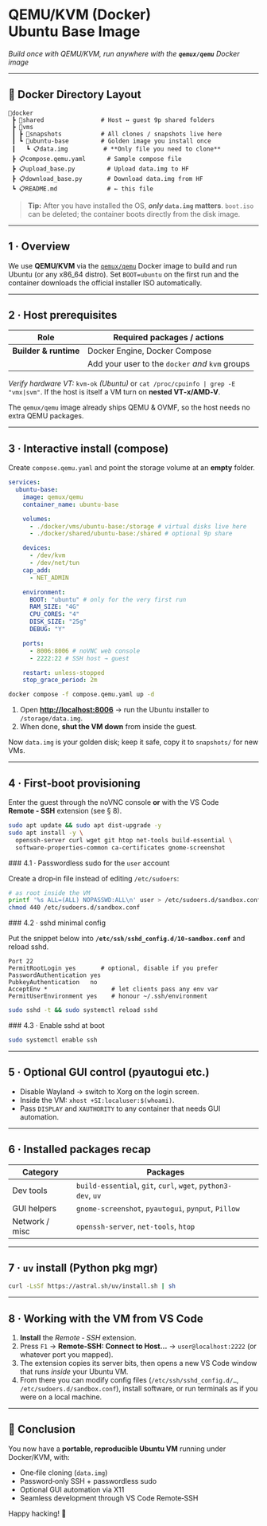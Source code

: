 # QEMU/KVM (Docker) Ubuntu Base Image

_Build once with QEMU/KVM, run anywhere with the **`qemux/qemu`** Docker image_

---

## 📂 Docker Directory Layout

```text
📆docker
 ┣ 📆shared                # Host ↔ guest 9p shared folders
 ┣ 📆vms
 ┃ ┣ 📆snapshots           # All clones / snapshots live here
 ┃ ┗ 📆ubuntu-base         # Golden image you install once
 ┃   ┗ 📋data.img          # **Only file you need to clone**
 ┣ 📋compose.qemu.yaml      # Sample compose file
 ┣ 📋upload_base.py         # Upload data.img to HF
 ┣ 📋download_base.py       # Download data.img from HF
 ┗ 📋README.md              # ← this file
```

> **Tip:** After you have installed the OS, **_only_ `data.img` matters**.
> `boot.iso` can be deleted; the container boots directly from the disk image.

---

## 1 · Overview

We use **QEMU/KVM** via the [`qemux/qemu`](https://github.com/qemus/qemu) Docker image to build and run Ubuntu (or any x86_64 distro).
Set `BOOT=ubuntu` on the first run and the container downloads the official installer ISO automatically.

---

## 2 · Host prerequisites

| Role                  | Required packages / actions                      |
| --------------------- | ------------------------------------------------ |
| **Builder & runtime** | Docker Engine, Docker Compose                    |
|                       | Add your user to the `docker` _and_ `kvm` groups |

_Verify hardware VT:_ `kvm-ok` _(Ubuntu)_ or `cat /proc/cpuinfo | grep -E "vmx|svm"`. If the host is itself a VM turn on **nested VT‑x/AMD‑V**.

The `qemux/qemu` image already ships QEMU & OVMF, so the host needs no extra QEMU packages.

---

## 3 · Interactive install (compose)

Create `compose.qemu.yaml` and point the storage volume at an **empty** folder.

```yaml
services:
  ubuntu-base:
    image: qemux/qemu
    container_name: ubuntu-base

    volumes:
      - ./docker/vms/ubuntu-base:/storage # virtual disks live here
      - ./docker/shared/ubuntu-base:/shared # optional 9p share

    devices:
      - /dev/kvm
      - /dev/net/tun
    cap_add:
      - NET_ADMIN

    environment:
      BOOT: "ubuntu" # only for the very first run
      RAM_SIZE: "4G"
      CPU_CORES: "4"
      DISK_SIZE: "25g"
      DEBUG: "Y"

    ports:
      - 8006:8006 # noVNC web console
      - 2222:22 # SSH host → guest

    restart: unless-stopped
    stop_grace_period: 2m
```

```bash
docker compose -f compose.qemu.yaml up -d
```

1. Open **[http://localhost:8006](http://localhost:8006)** → run the Ubuntu installer to `/storage/data.img`.
2. When done, **shut the VM down** from inside the guest.

Now `data.img` is your golden disk; keep it safe, copy it to `snapshots/` for new VMs.

---

## 4 · First‑boot provisioning

Enter the guest through the noVNC console **or** with the VS Code **Remote ‑ SSH** extension (see § 8).

```bash
sudo apt update && sudo apt dist-upgrade -y
sudo apt install -y \
  openssh-server curl wget git htop net-tools build-essential \
  software-properties-common ca-certificates gnome-screenshot
```

\### 4.1 · Passwordless sudo for the `user` account

Create a drop‑in file instead of editing `/etc/sudoers`:

```bash
# as root inside the VM
printf '%s ALL=(ALL) NOPASSWD:ALL\n' user > /etc/sudoers.d/sandbox.conf
chmod 440 /etc/sudoers.d/sandbox.conf
```

\### 4.2 · sshd minimal config

Put the snippet below into **`/etc/ssh/sshd_config.d/10-sandbox.conf`** and reload sshd.

```ssh
Port 22
PermitRootLogin yes       # optional, disable if you prefer
PasswordAuthentication yes
PubkeyAuthentication   no
AcceptEnv *                  # let clients pass any env var
PermitUserEnvironment yes    # honour ~/.ssh/environment
```

```bash
sudo sshd -t && sudo systemctl reload sshd
```

\### 4.3 · Enable sshd at boot

```bash
sudo systemctl enable ssh
```

---

## 5 · Optional GUI control (pyautogui etc.)

- Disable Wayland → switch to Xorg on the login screen.
- Inside the VM: `xhost +SI:localuser:$(whoami)`.
- Pass `DISPLAY` and `XAUTHORITY` to any container that needs GUI automation.

---

## 6 · Installed packages recap

| Category       | Packages                                                      |
| -------------- | ------------------------------------------------------------- |
| Dev tools      | `build-essential`, `git`, `curl`, `wget`, `python3-dev`, `uv` |
| GUI helpers    | `gnome-screenshot`, `pyautogui`, `pynput`, `Pillow`           |
| Network / misc | `openssh-server`, `net-tools`, `htop`                         |

---

## 7 · `uv` install (Python pkg mgr)

```bash
curl -LsSf https://astral.sh/uv/install.sh | sh
```

---

## 8 · Working with the VM from VS Code

1. **Install** the _Remote ‑ SSH_ extension.
2. Press `F1` → **Remote‑SSH: Connect to Host…** → `user@localhost:2222` (or whatever port you mapped).
3. The extension copies its server bits, then opens a new VS Code window that runs _inside_ your Ubuntu VM.
4. From there you can modify config files (`/etc/ssh/sshd_config.d/…`, `/etc/sudoers.d/sandbox.conf`), install software, or run terminals as if you were on a local machine.

---

## 🚀 Conclusion

You now have a **portable, reproducible Ubuntu VM** running under Docker/KVM, with:

- One‑file cloning (`data.img`)
- Password‑only SSH + passwordless sudo
- Optional GUI automation via X11
- Seamless development through VS Code Remote‑SSH

Happy hacking! 🎉
